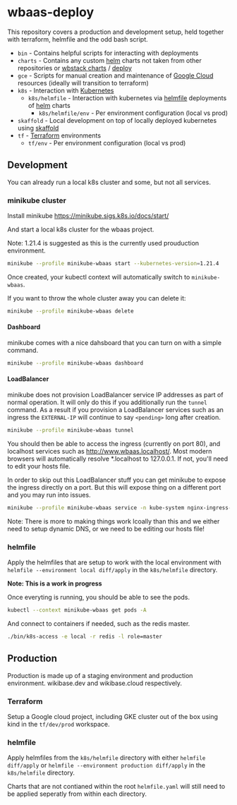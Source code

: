 # wbaas-deploy

This repository covers a production and development setup, held together with terraform, helmfile and the odd bash script.

- `bin` - Contains helpful scripts for interacting with deployments
- `charts` - Contains any custom [helm](https://helm.sh/) charts not taken from other repositories or [wbstack charts](https://github.com/wbstack/charts) / [deploy](https://github.com/wbstack/deploy)
- `gce` - Scripts for manual creation and maintenance of [Google Cloud](https://cloud.google.com/) resources (ideally will transition to terraform)
- `k8s` - Interaction with [Kubernetes](https://kubernetes.io/)
  - `k8s/helmfile` - Interaction with kubernetes via [helmfile](https://github.com/roboll/helmfile) deployments of [helm](https://helm.sh/) charts
    - `k8s/helmfile/env` - Per environment configuration (local vs prod)
- `skaffold` - Local development on top of locally deployed kubernetes using [skaffold](https://skaffold.dev/)
- `tf` - [Terraform](https://www.terraform.io/) environments
  - `tf/env` - Per environment configuration (local vs prod)

## Development

You can already run a local k8s cluster and some, but not all services.

### minikube cluster

Install minikube https://minikube.sigs.k8s.io/docs/start/

And start a local k8s cluster for the wbaas project.

Note: 1.21.4 is suggested as this is the currently used prouduction environment.

```sh
minikube --profile minikube-wbaas start --kubernetes-version=1.21.4
```

Once created, your kubectl context will automatically switch to `minikube-wbaas`.

If you want to throw the whole cluster away you can delete it:

```sh
minikube --profile minikube-wbaas delete
```

#### Dashboard

minikube comes with a nice dahsboard that you can turn on with a simple command.

```sh
minikube --profile minikube-wbaas dashboard
```

#### LoadBalancer

minikube does not provision LoadBalancer service IP addresses as part of normal operation.
It will only do this if you additionally run the `tunnel` command.
As a result if you provision a LoadBalancer services such as an ingress the `EXTERNAL-IP` will continue to say `<pending>` long after creation.


```sh
minikube --profile minikube-wbaas tunnel
```

You should then be able to access the ingress (currently on port 80), and localhost services such as http://www.wbaas.localhost/.
Most modern browsers will automatically resolve *.localhost to 127.0.0.1.
If not, you'll need to edit your hosts file.

In order to skip out this LoadBalancer stuff you can get minikube to expose the ingress directly on a port.
But this will expose thing on a different port and you may run into issues.

```sh
minikube --profile minikube-wbaas service -n kube-system nginx-ingress-default-backend
```

Note: There is more to making things work lcoally than this and we either need to setup dynamic DNS, or we need to be editing our hosts file!

### helmfile

Apply the helmfiles that are setup to work with the local environment with `helmfile --environment local diff/apply` in the `k8s/helmfile` directory.

**Note: This is a work in progress**

Once everyting is running, you should be able to see the pods.

```sh
kubectl --context minikube-wbaas get pods -A
```

And connect to containers if needed, such as the redis master.

```sh
./bin/k8s-access -e local -r redis -l role=master
```

## Production

Production is made up of a staging environment and production environment.
wikibase.dev and wikibase.cloud respectively.

### Terraform

Setup a Google cloud project, including GKE cluster out of the box using kind in the `tf/dev/prod` workspace.

### helmfile

Apply helmfiles from the `k8s/helmfile` directory with either `helmfile diff/apply` or `helmfile --environment production diff/apply` in the `k8s/helmfile` directory.

Charts that are not contianed within the root `helmfile.yaml` will still need to be applied seperatly from within each directory.
